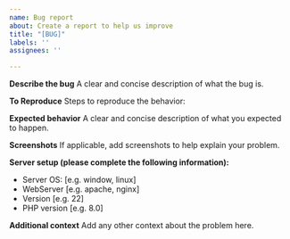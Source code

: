 ```yaml
---
name: Bug report
about: Create a report to help us improve
title: "[BUG]"
labels: ''
assignees: ''

---
```


**Describe the bug**
A clear and concise description of what the bug is.

**To Reproduce**
Steps to reproduce the behavior:

**Expected behavior**
A clear and concise description of what you expected to happen.

**Screenshots**
If applicable, add screenshots to help explain your problem.

**Server setup (please complete the following information):**
 - Server OS: [e.g. window, linux]
 - WebServer [e.g. apache, nginx]
 - Version [e.g. 22]
 - PHP version [e.g. 8.0]

**Additional context**
Add any other context about the problem here.

